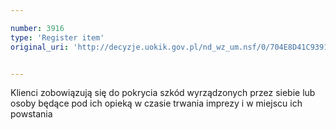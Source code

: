 ```yaml
---

number: 3916
type: 'Register item'
original_uri: 'http://decyzje.uokik.gov.pl/nd_wz_um.nsf/0/704E8D41C93918E4C1257AA7004136D7?OpenDocument'


---
```


Klienci zobowiązują się do pokrycia szkód wyrządzonych przez siebie lub osoby będące pod ich opieką w czasie trwania imprezy i w miejscu ich powstania
